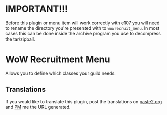 
# IMPORTANT!!!

Before this plugin or menu item will work correctly with e107 you will need to rename the directory you're presented with to `wowrecruit_menu`. In most cases this can be done
inside the archive program you use to decompress the tar/zipball.


# WoW Recruitment Menu

Allows you to define which classes your guild needs.

## Translations

If you would like to translate this plugin, post the translations on [paste2.org](http://paste2.org/) and [PM](http://e107.org/e107_plugins/pm/pm.php?send.37) me the URL generated.